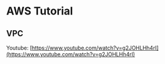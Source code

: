 # AWS Tutorial

## VPC
Youtube: [https://www.youtube.com/watch?v=g2JOHLHh4rI](https://www.youtube.com/watch?v=g2JOHLHh4rI)
